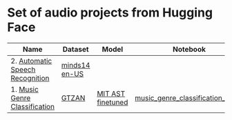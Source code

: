 # Set of audio projects from Hugging Face

| Name | Dataset | Model | Notebook | Result | Metric |
| --- | --- | --- | --- | --- | --- |
| 2. [Automatic Speech Recognition](https://huggingface.co/learn/audio-course/chapter5/hands_on) | [minds14 en-US](https://huggingface.co/datasets/PolyAI/minds14) |  |  |  | WER |
| 1. [Music Genre Classification](https://huggingface.co/learn/audio-course/chapter4/hands_on) |[GTZAN](https://huggingface.co/datasets/marsyas/gtzan) | [MIT AST finetuned](https://huggingface.co/jaymanvirk/ast-finetuned-audioset-10-10-0.4593-finetuned-gtzan) | [music_genre_classification_gtzan](/music_genre_classification_gtzan.ipynb) | 0.91 | Accuracy |

